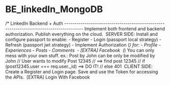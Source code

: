 # BE_linkedIn_MongoDB
/*
    LinkedIn Backend + Auth
    ---------------------------------------------------------------------------------------
    Implement both frontend and backend authorization.
    Publish everything on the cloud.
​
    SERVER SIDE:
    Install and configure passport to enable:
    - Register
    - Login (passport local strategy)
    - Refresh (passport jwt strategy)
    - Implement Authorization (*) for:
        - Profile
        - Experiences
        - Posts
        - Comments
​
    - [EXTRA] Facebook
​
    (*) You can only mess with your own stuff. ex.: Post by John can be only be modified by John
    // User wants to modify Post 12345
    // ==> find post 12345
    // if (post12345.user === req.user._id) ==> DO IT!
    // else 401
​
    CLIENT SIDE:
    Create a Register and Login page.
    Save and use the Token for accessing the APIs.
​
    [EXTRA] Login With Facebook
